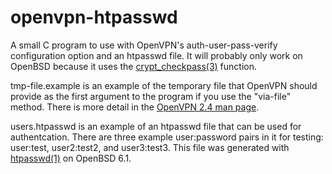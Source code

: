 openvpn-htpasswd
================

A small C program to use with OpenVPN's auth-user-pass-verify configuration option and an htpasswd file. It will probably only work on OpenBSD because it uses the [crypt_checkpass(3)](http://man.openbsd.org/OpenBSD-6.1/crypt_checkpass) function.

tmp-file.example is an example of the temporary file that OpenVPN should provide as the first argument to the program if you use the "via-file" method. There is more detail in the [OpenVPN 2.4 man page](https://community.openvpn.net/openvpn/wiki/Openvpn24ManPage).

users.htpasswd is an example of an htpasswd file that can be used for authentcation. There are three example user:password pairs in it for testing: user:test, user2:test2, and user3:test3. This file was generated with [htpasswd(1)](http://man.openbsd.org/OpenBSD-6.1/htpasswd) on OpenBSD 6.1.
